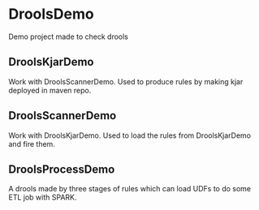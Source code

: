 # DroolsDemo

Demo project made to check drools 

## DroolsKjarDemo

Work with DroolsScannerDemo. Used to produce rules by making kjar deployed in maven repo.

## DroolsScannerDemo

Work with DroolsKjarDemo. Used to load the rules from DroolsKjarDemo and fire them.

## DroolsProcessDemo

A drools made by three stages of rules which can load UDFs to do some ETL job with SPARK.
